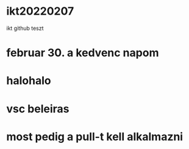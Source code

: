# ikt20220207
ikt github teszt
# februar 30. a kedvenc napom 
# halohalo
# vsc beleiras
# most pedig a pull-t kell alkalmazni
